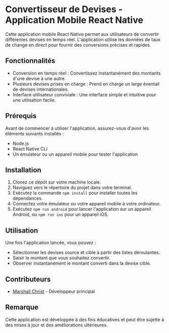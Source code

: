 # Convertisseur de Devises - Application Mobile React Native

Cette application mobile React Native permet aux utilisateurs de convertir différentes devises en temps réel. L'application utilise les données de taux de change en direct pour fournir des conversions précises et rapides.

## Fonctionnalités

- Conversion en temps réel : Convertissez instantanément des montants d'une devise à une autre.
- Plusieurs devises prises en charge : Prend en charge un large éventail de devises internationales.
- Interface utilisateur conviviale : Une interface simple et intuitive pour une utilisation facile.

## Prérequis

Avant de commencer à utiliser l'application, assurez-vous d'avoir les éléments suivants installés :

- Node.js
- React Native CLI
- Un émulateur ou un appareil mobile pour tester l'application

## Installation

1. Clonez ce dépôt sur votre machine locale.
2. Naviguez vers le répertoire du projet dans votre terminal.
3. Exécutez la commande `npm install` pour installer toutes les dépendances.
4. Connectez votre émulateur ou votre appareil mobile à votre ordinateur.
5. Exécutez `npm run android` pour lancer l'application sur un appareil Android, ou `npm run ios` pour un appareil iOS.

## Utilisation

Une fois l'application lancée, vous pouvez :

- Sélectionner les devises source et cible à partir des listes déroulantes.
- Saisir le montant que vous souhaitez convertir.
- Observer instantanément le montant converti dans la devise cible.

## Contributeurs

- [Marshall Christ](https://github.com/mmct13) - Développeur principal


## Remarque

Cette application est développée à des fins éducatives et peut être sujette à des mises à jour et des améliorations ultérieures.
